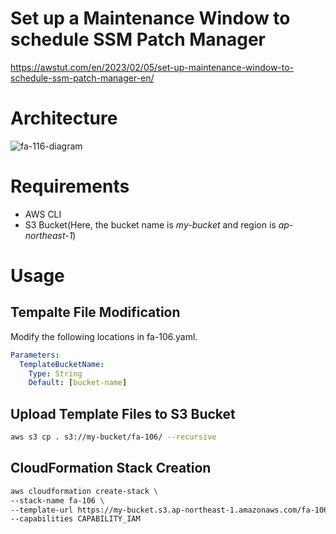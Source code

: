 # Set up a Maintenance Window to schedule SSM Patch Manager

https://awstut.com/en/2023/02/05/set-up-maintenance-window-to-schedule-ssm-patch-manager-en/

# Architecture

![fa-116-diagram](https://user-images.githubusercontent.com/84276199/216806333-db765539-53af-465c-9a68-f9aaa2d29b3c.png)

# Requirements

* AWS CLI
* S3 Bucket(Here, the bucket name is *my-bucket* and region is *ap-northeast-1*)

# Usage

## Tempalte File Modification

Modify the following locations in fa-106.yaml.

```yaml
Parameters:
  TemplateBucketName:
    Type: String
    Default: [bucket-name]
```

## Upload  Template Files to S3 Bucket

```bash
aws s3 cp . s3://my-bucket/fa-106/ --recursive
```

## CloudFormation Stack Creation

```bash
aws cloudformation create-stack \
--stack-name fa-106 \
--template-url https://my-bucket.s3.ap-northeast-1.amazonaws.com/fa-106/fa-106.yaml \
--capabilities CAPABILITY_IAM
```
